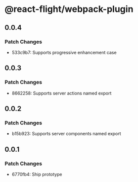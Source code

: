 # @react-flight/webpack-plugin

## 0.0.4

### Patch Changes

- 533c9b7: Supports progressive enhancement case

## 0.0.3

### Patch Changes

- 8662258: Supports server actions named export

## 0.0.2

### Patch Changes

- b15b923: Supports server components named export

## 0.0.1

### Patch Changes

- 6770fb4: Ship prototype
